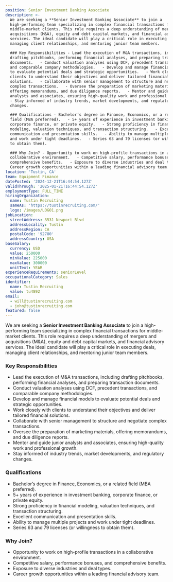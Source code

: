 ```yaml
---
position: Senior Investment Banking Associate
description: >-
  We are seeking a **Senior Investment Banking Associate** to join a
  high-performing team specializing in complex financial transactions for
  middle-market clients. This role requires a deep understanding of mergers and
  acquisitions (M&A), equity and debt capital markets, and financial advisory
  services. The ideal candidate will play a critical role in executing deals,
  managing client relationships, and mentoring junior team members.

  ### Key Responsibilities - Lead the execution of M&A transactions, including
  drafting pitchbooks, performing financial analyses, and preparing transaction
  documents.   - Conduct valuation analyses using DCF, precedent transactions,
  and comparable company methodologies.   - Develop and manage financial models
  to evaluate potential deals and strategic opportunities.   - Work closely with
  clients to understand their objectives and deliver tailored financial
  solutions.   - Collaborate with senior management to structure and negotiate
  complex transactions.   - Oversee the preparation of marketing materials,
  offering memorandums, and due diligence reports.   - Mentor and guide junior
  analysts and associates, ensuring high-quality work and professional growth.  
  - Stay informed of industry trends, market developments, and regulatory
  changes.  

  ### Qualifications - Bachelor’s degree in Finance, Economics, or a related
  field (MBA preferred).   - 5+ years of experience in investment banking,
  corporate finance, or private equity.   - Strong proficiency in financial
  modeling, valuation techniques, and transaction structuring.   - Excellent
  communication and presentation skills.   - Ability to manage multiple projects
  and work under tight deadlines.   - Series 63 and 79 licenses (or willingness
  to obtain them).  

  ### Why Join? - Opportunity to work on high-profile transactions in a
  collaborative environment.   - Competitive salary, performance bonuses, and
  comprehensive benefits.   - Exposure to diverse industries and deal types.   -
  Career growth opportunities within a leading financial advisory team.
location: 'Tustin, CA'
team: Equipment Finance
datePosted: '2024-12-21T16:44:54.127Z'
validThrough: '2025-01-21T16:44:54.127Z'
employmentType: FULL_TIME
hiringOrganization:
  name: Tustin Recruiting
  sameAs: 'https://tustinrecruiting.com/'
  logo: /images/LOGO1.png
jobLocation:
  streetAddress: 3531 Newport Blvd
  addressLocality: Tustin
  addressRegion: CA
  postalCode: '92780'
  addressCountry: USA
baseSalary:
  currency: USD
  value: 250000
  minValue: 225000
  maxValue: 300000
  unitText: YEAR
experienceRequirements: seniorLevel
occupationalCategory: Sales
identifier:
  name: Tustin Recruiting
  value: tu4892
email:
  - will@tustinrecruiting.com
  - john@tustinrecruiting.com
featured: false
---
```


We are seeking a **Senior Investment Banking Associate** to join a high-performing team specializing in complex financial transactions for middle-market clients. This role requires a deep understanding of mergers and acquisitions (M&A), equity and debt capital markets, and financial advisory services. The ideal candidate will play a critical role in executing deals, managing client relationships, and mentoring junior team members.

### Key Responsibilities
- Lead the execution of M&A transactions, including drafting pitchbooks, performing financial analyses, and preparing transaction documents.  
- Conduct valuation analyses using DCF, precedent transactions, and comparable company methodologies.  
- Develop and manage financial models to evaluate potential deals and strategic opportunities.  
- Work closely with clients to understand their objectives and deliver tailored financial solutions.  
- Collaborate with senior management to structure and negotiate complex transactions.  
- Oversee the preparation of marketing materials, offering memorandums, and due diligence reports.  
- Mentor and guide junior analysts and associates, ensuring high-quality work and professional growth.  
- Stay informed of industry trends, market developments, and regulatory changes.  

### Qualifications
- Bachelor’s degree in Finance, Economics, or a related field (MBA preferred).  
- 5+ years of experience in investment banking, corporate finance, or private equity.  
- Strong proficiency in financial modeling, valuation techniques, and transaction structuring.  
- Excellent communication and presentation skills.  
- Ability to manage multiple projects and work under tight deadlines.  
- Series 63 and 79 licenses (or willingness to obtain them).  

### Why Join?
- Opportunity to work on high-profile transactions in a collaborative environment.  
- Competitive salary, performance bonuses, and comprehensive benefits.  
- Exposure to diverse industries and deal types.  
- Career growth opportunities within a leading financial advisory team. 
